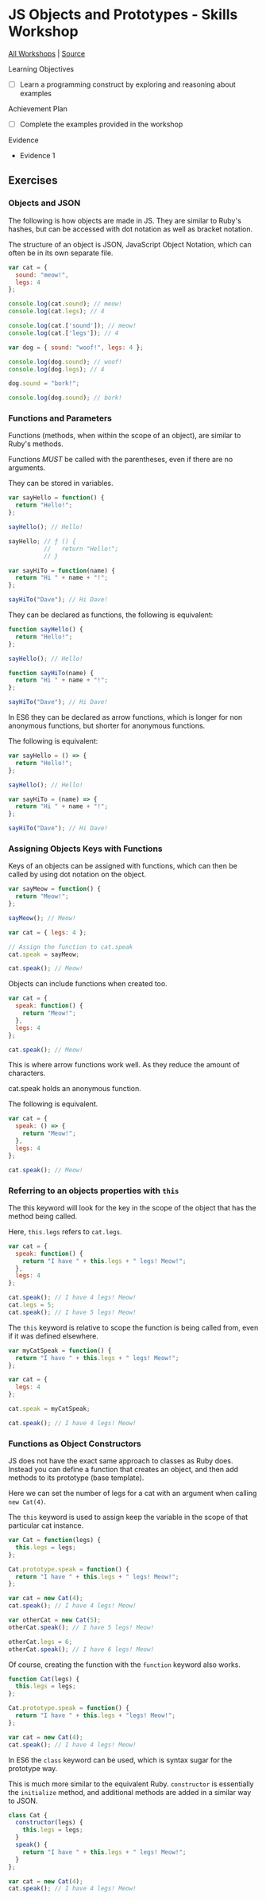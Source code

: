 # JS Objects and Prototypes - Skills Workshop

[All Workshops](README.md) | [Source](https://hackmd.io/nb1VZarCTGicD6dMOo43Ww)

Learning Objectives

- [ ] Learn a programming construct by exploring and reasoning about examples

Achievement Plan

- [ ] Complete the examples provided in the workshop

Evidence

- Evidence 1

## Exercises

### Objects and JSON

The following is how objects are made in JS. They are similar to Ruby's hashes, but can be accessed with dot notation as well as bracket notation.

The structure of an object is JSON, JavaScript Object Notation, which can often be in its own separate file.

```js
var cat = {
  sound: "meow!",
  legs: 4
};

console.log(cat.sound); // meow!
console.log(cat.legs); // 4

console.log(cat.['sound']); // meow!
console.log(cat.['legs']); // 4

var dog = { sound: "woof!", legs: 4 };

console.log(dog.sound); // woof!
console.log(dog.legs); // 4

dog.sound = "bork!";

console.log(dog.sound); // bork!
```

### Functions and Parameters

Functions (methods, when within the scope of an object), are similar to Ruby's methods.

Functions _MUST_ be called with the parentheses, even if there are no arguments.

They can be stored in variables.

```js
var sayHello = function() {
  return "Hello!";
};

sayHello(); // Hello!

sayHello; // ƒ () {
          //   return "Hello!";
          // }

var sayHiTo = function(name) {
  return "Hi " + name + "!";
};

sayHiTo("Dave"); // Hi Dave!
```

They can be declared as functions, the following is equivalent:

```js
function sayHello() {
  return "Hello!";
};

sayHello(); // Hello!

function sayHiTo(name) {
  return "Hi " + name + "!";
};

sayHiTo("Dave"); // Hi Dave!
```

In ES6 they can be declared as arrow functions, which is longer for non anonymous functions, but shorter for anonymous functions.

The following is equivalent:

```js
var sayHello = () => {
  return "Hello!";
};

sayHello(); // Hello!

var sayHiTo = (name) => {
  return "Hi " + name + "!";
};

sayHiTo("Dave"); // Hi Dave!
```

### Assigning Objects Keys with Functions

Keys of an objects can be assigned with functions, which can then be called by using dot notation on the object.

```js
var sayMeow = function() {
  return "Meow!";
};

sayMeow(); // Meow!

var cat = { legs: 4 };

// Assign the function to cat.speak
cat.speak = sayMeow;

cat.speak(); // Meow!
```

Objects can include functions when created too.

```js
var cat = {
  speak: function() {
    return "Meow!";
  },
  legs: 4
};

cat.speak(); // Meow!
```

This is where arrow functions work well. As they reduce the amount of characters.

cat.speak holds an anonymous function.

The following is equivalent.

```js
var cat = {
  speak: () => {
    return "Meow!";
  },
  legs: 4
};

cat.speak(); // Meow!
```

### Referring to an objects properties with `this`

The this keyword will look for the key in the scope of the object that has the method being called.

Here, `this.legs` refers to `cat.legs`.

```js
var cat = {
  speak: function() {
    return "I have " + this.legs + " legs! Meow!";
  },
  legs: 4
};

cat.speak(); // I have 4 legs! Meow!
cat.legs = 5;
cat.speak(); // I have 5 legs! Meow!
```

The `this` keyword is relative to scope the function is being called from, even if it was defined elsewhere.

```js
var myCatSpeak = function() {
  return "I have " + this.legs + " legs! Meow!";
};

var cat = {
  legs: 4
};

cat.speak = myCatSpeak;

cat.speak(); // I have 4 legs! Meow!
```

### Functions as Object Constructors

JS does not have the exact same approach to classes as Ruby does. Instead you can define a function that creates an object, and then add methods to its prototype (base template).

Here we can set the number of legs for a cat with an argument when calling `new Cat(4)`.

The `this` keyword is used to assign keep the variable in the scope of that particular cat instance.

```js
var Cat = function(legs) {
  this.legs = legs;
};

Cat.prototype.speak = function() {
  return "I have " + this.legs + " legs! Meow!";
};

var cat = new Cat(4);
cat.speak(); // I have 4 legs! Meow!

var otherCat = new Cat(5);
otherCat.speak(); // I have 5 legs! Meow!

otherCat.legs = 6;
otherCat.speak(); // I have 6 legs! Meow!
```

Of course, creating the function with the `function` keyword also works.

```js
function Cat(legs) {
  this.legs = legs;
};

Cat.prototype.speak = function() {
  return "I have " + this.legs + "legs! Meow!";
};

var cat = new Cat(4);
cat.speak(); // I have 4 legs! Meow!
```

In ES6 the `class` keyword can be used, which is syntax sugar for the prototype way. 

This is much more similar to the equivalent Ruby. `constructor` is essentially the `initialize` method, and additional methods are added in a similar way to JSON.

```js
class Cat {
  constructor(legs) {
    this.legs = legs;
  }
  speak() {
    return "I have " + this.legs + " legs! Meow!";
  }
};

var cat = new Cat(4);
cat.speak(); // I have 4 legs! Meow!
```
